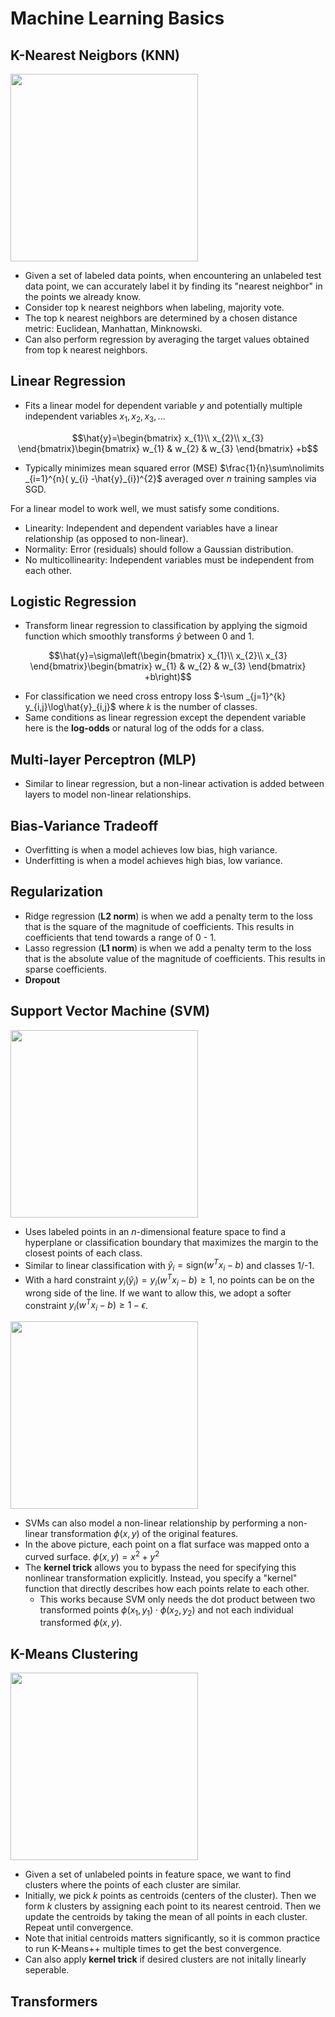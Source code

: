 # Machine Learning Basics

## K-Nearest Neigbors (KNN)
<img src="https://media.geeksforgeeks.org/wp-content/uploads/20231207103856/KNN-Algorithm-(1).png" height="300">

- Given a set of labeled data points, when encountering an unlabeled test data point, we can accurately label it by finding its "nearest neighbor" in the points we already know.
- Consider top k nearest neighbors when labeling, majority vote.
- The top k nearest neighbors are determined by a chosen distance metric: Euclidean, Manhattan, Minknowski.
- Can also perform regression by averaging the target values obtained from top k nearest neighbors.

## Linear Regression
- Fits a linear model for dependent variable $y$ and potentially multiple independent variables $x_1, x_2, x_3, ...$
```math
\hat{y}=\begin{bmatrix}
x_{1}\\
x_{2}\\
x_{3}
\end{bmatrix}\begin{bmatrix}
w_{1} & w_{2} & w_{3}
\end{bmatrix} +b
```
- Typically minimizes mean squared error (MSE) $`\frac{1}{n}\sum\nolimits _{i=1}^{n}( y_{i} -\hat{y}_{i})^{2}`$ averaged over $n$ training samples via SGD.

For a linear model to work well, we must satisfy some conditions.
- Linearity: Independent and dependent variables have a linear relationship (as opposed to non-linear).
- Normality: Error (residuals) should follow a Gaussian distribution.
- No multicollinearity: Independent variables must be independent from each other.

## Logistic Regression
- Transform linear regression to classification by applying the sigmoid function which smoothly transforms $\hat{y}$ between 0 and 1.
```math
\hat{y}=\sigma\left(\begin{bmatrix}
x_{1}\\
x_{2}\\
x_{3}
\end{bmatrix}\begin{bmatrix}
w_{1} & w_{2} & w_{3}
\end{bmatrix} +b\right)
```
- For classification we need cross entropy loss $`-\sum _{j=1}^{k} y_{i,j}\log\hat{y}_{i,j}`$ where $k$ is the number of classes.
- Same conditions as linear regression except the dependent variable here is the **log-odds** or natural log of the odds for a class.

## Multi-layer Perceptron (MLP)
- Similar to linear regression, but a non-linear activation is added between layers to model non-linear relationships.

## Bias-Variance Tradeoff
- Overfitting is when a model achieves low bias, high variance.
- Underfitting is when a model achieves high bias, low variance.

## Regularization
- Ridge regression (**L2 norm**) is when we add a penalty term to the loss that is the square of the magnitude of coefficients. This results in coefficients that tend towards a range of 0 - 1.
- Lasso regression (**L1 norm**) is when we add a penalty term to the loss that is the absolute value of the magnitude of coefficients.  This results in sparse coefficients.
- **Dropout**

## Support Vector Machine (SVM)
<img src="https://miro.medium.com/v2/resize:fit:1400/1*ZpkLQf2FNfzfH4HXeMw4MQ.png" height="300">

- Uses labeled points in an $n$-dimensional feature space to find a hyperplane or classification boundary that maximizes the margin to the closest points of each class.
- Similar to linear classification with $\hat{y}_i=\text{sign}(w^Tx_i-b)$ and classes 1/-1.
- With a hard constraint $y_i(\hat{y}_i)=y_i(w^Tx_i-b)\geq1$, no points can be on the wrong side of the line. If we want to allow this, we adopt a softer constraint $y_i(w^Tx_i-b)\geq1-\epsilon$.

<img src="https://miro.medium.com/v2/resize:fit:1400/format:webp/1*mCwnu5kXot6buL7jeIafqQ.png" height="300">

- SVMs can also model a non-linear relationship by performing a non-linear transformation $\phi(x,y)$ of the original features.
- In the above picture, each point on a flat surface was mapped onto a curved surface. $\phi(x,y)=x^2+y^2$
- The **kernel trick** allows you to bypass the need for specifying this nonlinear transformation explicitly. Instead, you specify a "kernel"  function that directly describes how each points relate to each other.
  - This works because SVM only needs the dot product between two transformed points $\phi(x_1,y_1)\cdot\phi(x_2,y_2)$ and not each individual transformed $\phi(x,y)$.

## K-Means Clustering

<img src="https://stanford.edu/~cpiech/cs221/img/kmeansViz.png" height="300">

- Given a set of unlabeled points in feature space, we want to find clusters where the points of each cluster are similar.
- Initially, we pick $k$ points as centroids (centers of the cluster). Then we form $k$ clusters by assigning each point to its nearest centroid. Then we update the centroids by taking the mean of all points in each cluster. Repeat until convergence.
- Note that initial centroids matters significantly, so it is common practice to run K-Means++ multiple times to get the best convergence.
- Can also apply **kernel trick** if desired clusters are not initally linearly seperable.



## Transformers